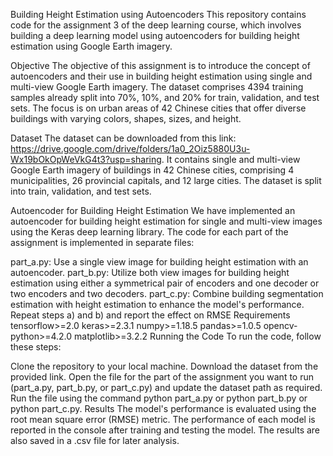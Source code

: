 Building Height Estimation using Autoencoders
This repository contains code for the assignment 3 of the deep learning course, which involves building a deep learning model using autoencoders for building height estimation using Google Earth imagery.

Objective
The objective of this assignment is to introduce the concept of autoencoders and their use in building height estimation using single and multi-view Google Earth imagery. The dataset comprises 4394 training samples already split into 70%, 10%, and 20% for train, validation, and test sets. The focus is on urban areas of 42 Chinese cities that offer diverse buildings with varying colors, shapes, sizes, and height.

Dataset
The dataset can be downloaded from this link: https://drive.google.com/drive/folders/1a0_2Oiz5880U3u-Wx19bOkOpWeVkG4t3?usp=sharing. It contains single and multi-view Google Earth imagery of buildings in 42 Chinese cities, comprising 4 municipalities, 26 provincial capitals, and 12 large cities. The dataset is split into train, validation, and test sets.

Autoencoder for Building Height Estimation
We have implemented an autoencoder for building height estimation for single and multi-view images using the Keras deep learning library. The code for each part of the assignment is implemented in separate files:

part_a.py: Use a single view image for building height estimation with an autoencoder.
part_b.py: Utilize both view images for building height estimation using either a symmetrical pair of encoders and one decoder or two encoders and two decoders.
part_c.py: Combine building segmentation estimation with height estimation to enhance the model's performance. Repeat steps a) and b) and report the effect on RMSE
Requirements
tensorflow>=2.0
keras>=2.3.1
numpy>=1.18.5
pandas>=1.0.5
opencv-python>=4.2.0
matplotlib>=3.2.2
Running the Code
To run the code, follow these steps:

Clone the repository to your local machine.
Download the dataset from the provided link.
Open the file for the part of the assignment you want to run (part_a.py, part_b.py, or part_c.py) and update the dataset path as required.
Run the file using the command python part_a.py or python part_b.py or python part_c.py.
Results
The model's performance is evaluated using the root mean square error (RMSE) metric. The performance of each model is reported in the console after training and testing the model. The results are also saved in a .csv file for later analysis.